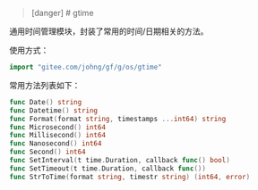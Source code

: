 >[danger] # gtime

通用时间管理模块，封装了常用的时间/日期相关的方法。

使用方式：
```go
import "gitee.com/johng/gf/g/os/gtime"
```

常用方法列表如下：
```go
func Date() string
func Datetime() string
func Format(format string, timestamps ...int64) string
func Microsecond() int64
func Millisecond() int64
func Nanosecond() int64
func Second() int64
func SetInterval(t time.Duration, callback func() bool)
func SetTimeout(t time.Duration, callback func())
func StrToTime(format string, timestr string) (int64, error)
```